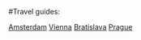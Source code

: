 #Travel guides:

[Amsterdam](https://github.com/p0ed/Trvl/Amsterdam.md)
[Vienna](https://github.com/p0ed/Trvl/Vienna.md)
[Bratislava](https://github.com/p0ed/Trvl/Bratislava.md)
[Prague](https://github.com/p0ed/Trvl/Prague.md)
